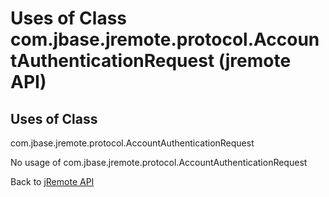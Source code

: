 # Uses of Class com.jbase.jremote.protocol.AccountAuthenticationRequest (jremote API)

<PageHeader />

## Uses of Class
com.jbase.jremote.protocol.AccountAuthenticationRequest

No usage of com.jbase.jremote.protocol.AccountAuthenticationRequest

Back to [jRemote API](../../../../jremote-api/README.md)



  
<PageFooter />

